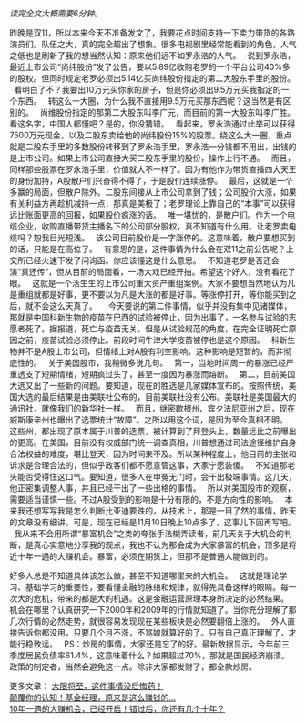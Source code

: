 *读完全文大概需要6分钟。*  
  
  
昨晚是双11，所以本来今天不准备发文了，我要花点时间支持一下卖力带货的各路演员们。队伍之大，真的完全超出了想象。很多电视剧里经常能看到的角色，人气之低也是刷新了我的想当然认知：原来他们远不如罗永浩的人气。
 
说到罗永浩，最近上市公司“尚纬股份”发了公告，要以5.89亿收购老罗的一个平台公司40%多的股权。但同时规定老罗必须出5.14亿买尚纬股份指定的第二大股东手里的股份。
 
看明白了不？我要出10万元买你家的房子，但是你必须出9.5万元买我指定的一个东西。
 
转这么一大圈，为什么我不直接用9.5万元买那东西呢？这当然是有区别的。
 
尚维股份指定的那第二大股东叫李广元，而目前的第一大股东叫李广胜。看这名字，中国人都懂吧？是的，你没猜错。
 
看起来，罗永浩通过此举可以获得7500万元现金，以及二股东卖给他的尚纬股份15%的股票。绕这么大一圈，重点就是二股东手里的多数股份转移到了罗永浩手里，罗永浩一分钱都不用出，出钱的是上市公司。如果上市公司直接大买二股东手里的股份，操作上行不通。
 
而且，同样那些股票在罗永浩手里，价值就大不一样了。因为有他作为带货直播四大天王的身份加持，A股散户们兴奋得不得了，于是股价连续涨停。
 
最后，这就是一个多赢的局面，但散户除外。二股东间接从上市公司拿到了钱；公司股价大涨，如果有关利益方再趁机减持一点，那真是美极了；老罗理论上靠自己的“本事”可以获得远比账面更高的回报，如果股价疯涨的话。
 
唯一堪忧的，是散户们。作为一个电缆企业，收购直播带货主播名下的公司部分股权，真不知道有什么用。让老罗卖电缆吗？恕我目光短浅。
 
该公司目前股价是一字涨停的。这意味着，散户要想买到的话，只能是在高位了。
 
有意思的是，这件事情为什么会在双11之前公告呢？上交所已经火速下发了问询函。你应该懂这是什么意思。
 
不知道老罗是否还会演“真还传”，但从目前的局面看，一场大戏已经开拍。希望这个好人，没有看花了眼。
 
这就是一个活生生的上市公司重大资产重组案例。大家不要想当然地认为凡是重组就都是好事，更不要以为凡是大涨的都是好事。等涨停打开，等你能买到之后，就不会这么天真了。
 
 
今天要说的第二件事情，似乎并没有集中见诸媒体，那就是中国科新生物的疫苗在巴西的试验被停止，因为出事了，一名参与试验的志愿者死了。据报道，死亡与疫苗无关。但是从试验规范的角度，在完全证明死亡原因之前，疫苗试验必须停止。前段时间牛津大学疫苗被停也是这个原因。
 
科新生物并不是A股上市公司，但情绪上对A股有利空影响。这种影响是短暂的，而非彻底性的。
 
关于美国股市，我稍微多说几句。
 
第一，当地时间周一的暴涨已经严重透支了短期情绪，短期疯过头了，甚至一度因为暴涨而熔断。
 
第二，目前美国大选又出了一些新的问题。要知道，现在的胜选是几家媒体宣布的。按照传统，美国大选的最后结果是由美联社公布的，目前美联社没有公布。美联社是美国最大的通讯社，就像我们的新华社一样。
 
而且，继密歇根州、宾夕法尼亚州之后，现在威斯康辛州也曝出了选票统计“故障”。之所以用这个词，是因为至今真相不明。
 
这些州，都出现了原本属于川普的选票，被计算到了拜登头上，数量远比之前曝出的更高。在美国，目前没有权威部门统一调查真相，川普想通过司法途径维护自身合法权益的难度，堪比登天，因为时间来不及。所以某种程度上，他目前的主张和诉求是合理合法的，但似乎政客们都不愿意管这事，大家宁愿装傻。
 
不知道那老头能否受得住这口气。要知道，很多人在申冤无门时，会干出极端事情。这几天，他正密集调整人事，并且已经干出了一些出格的事情。
 
所以对美国股市的观察，需要适当谨慎一些。不过A股受到的影响是十分有限的，不是方向性的影响。
 
本来我还想写写我是怎么判断比亚迪要跌的，从技术上，那是一目了然的事情，昨天的文章没有细讲。可是，现在已经是11月10日晚上10点多了，这事儿下回再写吧。
 
我从来不会用所谓“暴富机会”之类的夸张手法糊弄读者，前几天关于大机会的判断，是真心实意地分享我的观点，我也不认为那会成为大家暴富的机会，顶多是将近十年一遇的大赚机会。暴富，必须在期货上，但那不是普通人能做到的。
  
好多人总是不知道具体该怎么做，甚至不知道哪里来的大机会。
 
这就是理论学习、基础学习的重要性，要看懂金融的脉络和规律，就得先具备这样的眼睛。每一次大的危机，带来的都是大的机遇。这是金融运营原理本身所决定的必然结果。
 
机会在哪里？认真研究一下2000年和2009年的行情就知道了。当你充分理解了那几次行情的必然走势，就很容易发现现在某些板块是必然要翻倍上涨的。
 
外人直接告诉你都没用，只要几个月不涨，不骂娘就算好的了。只有自己真正理解了，才能行稳致远。
 
PS：炒房的事情，大家还是忘了的好。最新数据显示，今年前三季度居民负债率61.4%，这意味着什么？如果超过70%，那就是国民经济崩溃。政策的制定者，当然会避免这一点。除非大家都发财了，都全款炒房。
  
  
更多文章：
[大限将至，这件事情没后悔药！][Link 1]  
[颠覆你的认知！基金经理，原来是这么赚钱的...][...]  
[10年一遇的大赚机会，已经开启！错过后，你还有几个十年？][10]  
  

[Link 1]: http://mp.weixin.qq.com/s?__biz=MzU0NTkyOTAzMw==&mid=2247490934&idx=1&sn=7102727ee9a210662b3c24655a328083&chksm=fb643f50cc13b646d4ed9406d27ee2b79ad7220a91bf0db693128a1fe9c1b70f1bcf70b977de&scene=21#wechat_redirect
[...]: http://mp.weixin.qq.com/s?__biz=MzU0NTkyOTAzMw==&mid=2247490908&idx=1&sn=64af7abf98ca9ff2f771fe196e273069&chksm=fb643f7acc13b66c2931f0cfc2b12c4162a18f2758a27ff5f90c3067658be079b99342fe5a94&scene=21#wechat_redirect
[10]: http://mp.weixin.qq.com/s?__biz=MzU0NTkyOTAzMw==&mid=2247490928&idx=1&sn=d74db8c9d4cc8a5e07479be20e7ee896&chksm=fb643f56cc13b640d57018541b4d554c3e9e5f793d3bd30c9988927437ec734f5cf322907ab1&scene=21#wechat_redirect